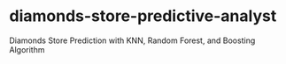 # diamonds-store-predictive-analyst
Diamonds Store Prediction with KNN, Random Forest, and Boosting Algorithm
